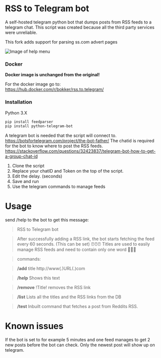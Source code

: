 

# RSS to Telegram bot
A self-hosted telegram python bot that dumps posts from RSS feeds to a telegram chat. This script was created because all the third party services were unreliable. 

This fork adds support for parsing ss.com advert pages

![Image of help menu](https://bokker.github.io/telegram.png)

### Docker
**Docker image is unchanged from the original!**

For the docker image go to: https://hub.docker.com/r/bokker/rss.to.telegram/

### Installation
Python 3.X
```sh 
pip install feedparser
pip install python-telegram-bot
```

A telegram bot is needed that the script will connect to. https://botsfortelegram.com/project/the-bot-father/
The chatid is required for the bot to know where to post the RSS feeds. https://stackoverflow.com/questions/32423837/telegram-bot-how-to-get-a-group-chat-id

1. Clone the script
2. Replace your chatID and Token on the top of the script.
3. Edit the delay. (seconds)
4. Save and run
5. Use the telegram commands to manage feeds 

# Usage
send /help to the bot to get this message: 

>RSS to Telegram bot

>After successfully adding a RSS link, the bot starts fetching the feed every 60 seconds. (This can be set) ⏰⏰⏰
>Titles are used to easily manage RSS feeds and need to contain only one word 📝📝📝

>commands:

>**/add** title http://www(.)URL(.)com

>**/help** Shows this text 

>**/remove** !Title! removes the RSS link

>**/list** Lists all the titles and the RSS links from the DB

>**/test** Inbuilt command that fetches a post from Reddits RSS.


# Known issues
 If the bot is set to for example 5 minutes and one feed manages to get 2 new posts before the bot can check. Only the newest post will show up on telegram.
